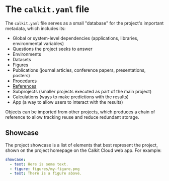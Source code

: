 # The `calkit.yaml` file

The `calkit.yaml` file serves as a small "database"
for the project's important metadata, which includes its:

- Global or system-level dependencies
  (applications, libraries, environmental variables)
- Questions the project seeks to answer
- Environments
- Datasets
- Figures
- Publications (journal articles, conference papers, presentations, posters)
- [Procedures](tutorials/procedures.md)
- [References](references.md)
- Subprojects (smaller projects executed as part of the main project)
- Calculations (ways to make predictions with the results)
- App (a way to allow users to interact with the results)

Objects can be imported from other projects,
which produces a chain of reference to allow tracking reuse
and reduce redundant storage.

## Showcase

The project showcase is a list of elements that best represent the project,
shown on the project homepage on the Calkit Cloud web app.
For example:

```yaml
showcase:
  - text: Here is some text.
  - figure: figures/my-figure.png
  - text: There is a figure above.
```
